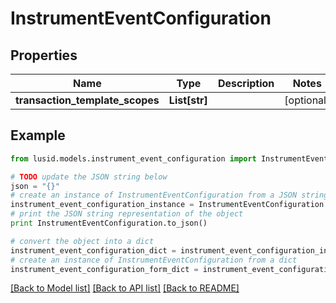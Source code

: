 # InstrumentEventConfiguration


## Properties
Name | Type | Description | Notes
------------ | ------------- | ------------- | -------------
**transaction_template_scopes** | **List[str]** |  | [optional] 

## Example

```python
from lusid.models.instrument_event_configuration import InstrumentEventConfiguration

# TODO update the JSON string below
json = "{}"
# create an instance of InstrumentEventConfiguration from a JSON string
instrument_event_configuration_instance = InstrumentEventConfiguration.from_json(json)
# print the JSON string representation of the object
print InstrumentEventConfiguration.to_json()

# convert the object into a dict
instrument_event_configuration_dict = instrument_event_configuration_instance.to_dict()
# create an instance of InstrumentEventConfiguration from a dict
instrument_event_configuration_form_dict = instrument_event_configuration.from_dict(instrument_event_configuration_dict)
```
[[Back to Model list]](../README.md#documentation-for-models) [[Back to API list]](../README.md#documentation-for-api-endpoints) [[Back to README]](../README.md)


